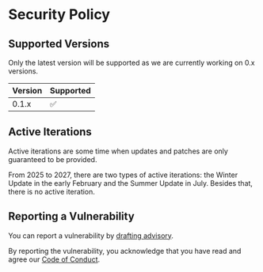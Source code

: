 # Security Policy

## Supported Versions

Only the latest version will be supported as we are currently working on 0.x versions.

| Version | Supported          |
|---------|--------------------|
| 0.1.x   | :white_check_mark: |

## Active Iterations

Active iterations are some time when updates and patches are only guaranteed to be provided.

From 2025 to 2027, there are two types of active iterations: the Winter Update in the early February and
the Summer Update in July. Besides that, there is no active iteration.

## Reporting a Vulnerability

You can report a vulnerability by [drafting advisory](https://github.com/Over-Run/overrungl/security/advisories/new).

By reporting the vulnerability, you acknowledge that you have read and agree our [Code of Conduct](CODE_OF_CONDUCT.md).

